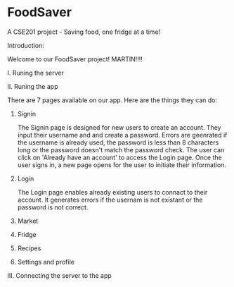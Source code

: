 # FoodSaver
A CSE201 project - Saving food, one fridge at a time!

Introduction:

Welcome to our FoodSaver project! 
MARTIN!!!!

I. Runing the server

II. Runing the app

There are 7 pages available on our app. Here are the things they can do:

1. Signin

   The Signin page is designed for new users to create an account. They input their         username and and create a password. Errors are geenrated if the username is already      used, the password is less than 8 characters long or the password doesn't match the      password check. The user can click on 'Already have an account' to access the Login      page. Once the user signs in, a new page opens for the user to initiate their            information.

3. Login

   The Login page enables already existing users to connact to their account. It            generates errors if the usernam is not existant or the password is not correct.

5. Market

6. Fridge

7. Recipes

8. Settings and profile


III. Connecting the server to the app
